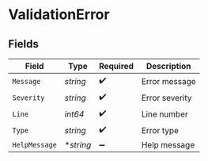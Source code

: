 # ValidationError


## Fields

| Field              | Type               | Required           | Description        |
| ------------------ | ------------------ | ------------------ | ------------------ |
| `Message`          | *string*           | :heavy_check_mark: | Error message      |
| `Severity`         | *string*           | :heavy_check_mark: | Error severity     |
| `Line`             | *int64*            | :heavy_check_mark: | Line number        |
| `Type`             | *string*           | :heavy_check_mark: | Error type         |
| `HelpMessage`      | **string*          | :heavy_minus_sign: | Help message       |